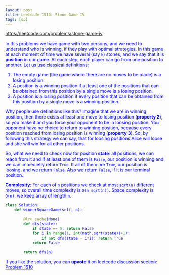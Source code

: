 ```yaml
---
layout: post
title: Leetcode 1510. Stone Game IV
tags: [dp]
---
```


<a href="https://leetcode.com/problems/stone-game-iv"> <font color = blue>https://leetcode.com/problems/stone-game-iv

In this problems we have game with two persons, and we need to understand who is winning, if they play with optimal strategies. In this game at each moment of time we have several (say `k`) stones, and we say that it is **position** in our game. At each step, each player can go from one position to another. Let us use classical definitions:

1. The empty game (the game where there are no moves to be made) is a losing position.
2. A position is a winning position if at least one of the positions that can be obtained from this position by a single move is a losing position.
3. A position is a losing position if every position that can be obtained from this position by a single move is a winning position.

Why people use definitions like this? Imagine that we are in winning position, then there exists at least one move to losing position (**property 2**), so you make it and you force your opponent to be in loosing position. You opponent have no choice to return to winning position, because every position reached from losing position is winning (**property 3**). So, by following this strategy we can say, that for loosing positions Alice will loose and she will win for all other positions.

So, what we need to check now for position **state**: all positions, we can reach from it and if at least one of them is `False`, our position is winning and we can immedietly return `True`. If all of them are `True`, our position is loosing, and we return `False`. Also we return `False`, if it is our terminal position.

**Complexity**: For each of `n` positions we check at most `sqrt(n)` different moves, so overall time complexity is `O(n sqrt(n))`. Space complexity is `O(n)`, we keep array of length `n`.

```python
class Solution:
    def winnerSquareGame(self, n):
        
        @lru_cache(None)
        def dfs(state):
            if state == 0: return False
            for i in range(1, int(math.sqrt(state))+1):
                if not dfs(state - i*i): return True
            return False
        
        return dfs(n)
```

If you like the solution, you can **upvote** it on leetcode discussion section:<a href="https://leetcode.com/problems/stone-game-iv/discuss/909373/python-dp-solution-using-game-theory-explained"> <font color = blue>Problem 1510
